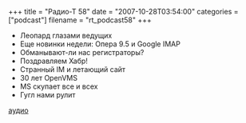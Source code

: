 +++
title = "Радио-Т 58"
date = "2007-10-28T03:54:00"
categories = ["podcast"]
filename = "rt_podcast58"
+++


- Леопард глазами ведущих
- Еще новинки недели: Опера 9.5 и Google IMAP
- Обманывают-ли нас регистраторы?
- Поздравляем Хабр!
- Странный IM и летающий сайт
- 30 лет OpenVMS
- MS скупает все и всех
- Гугл нами рулит

[аудио](http://cdn.radio-t.com/rt_podcast58.mp3)
<audio src="http://cdn.radio-t.com/rt_podcast58.mp3" preload="none"></audio>
